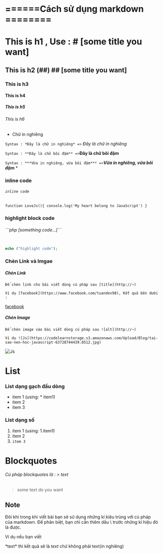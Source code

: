 # ======Cách sử dụng markdown ========

# This is h1 , Use : # [some title you want]
## This is h2 (##)   ## [some title you want]
### This is h3
#### This is h4
##### This is h5
###### This is h6

- Chữ in nghiêng

`Syntax : *Đây là chữ in nghiêng* =>` *Đây là chữ in nghiêng*

`Syntax : **Đây là chữ bôi đậm** =>`**Đây là chữ bôi đậm**

`Syntax : ***Vừa in nghiêng, vừa bôi đậm*** =>`***Vừa in nghiêng, vừa bôi đậm*** 
*
### inline code 

###### `inline code`
` function LoveJs(){
    console.log('My heart belong to JavaScript')
} `
### highlight block code
######  \```php [something code...]```

```php

echo ("highlight code");

```


### Chèn Link và Imgae 
##### Chèn Link
`Để chèn link cho bài viết dùng cú pháp sau [title](http://~)`

`Ví dụ [facebook](https://www.facebook.com/tuandev98), Kết quả bên dưới : `

[facebook](https://www.facebook.com/tuandev98)

##### Chèn Image
`Để chèn image vào bài viết dùng cú pháp sau ![alt](http://~)`

`Ví dụ ![Js](https://codelearnstorage.s3.amazonaws.com/Upload/Blog/tai-sao-nen-hoc-javascript-63728744439.8512.jpg)`

![Js](https://codelearnstorage.s3.amazonaws.com/Upload/Blog/tai-sao-nen-hoc-javascript-63728744439.8512.jpg)

# List 
### List dạng gạch đầu dòng
* item 1  (using: * item1)
* item 2
* item 3
### List dạng số 
1. item 1 (using: 1.item1)
2. item 2
3. `item 3`

# Blockquotes
###### Cú pháp blockquotes là :     > text
>some text do you want

## Note 

Đôi khi trong khi viết bài bạn sẽ sử dụng những kí kiệu trùng với cú pháp của markdown. Để phân biệt, bạn chỉ cần thêm dấu \ trước những kí hiệu đó là được.

Ví dụ nếu bạn viết

\*text*
thì kết quả sẽ là *text* chứ không phải text(in nghiêng)
